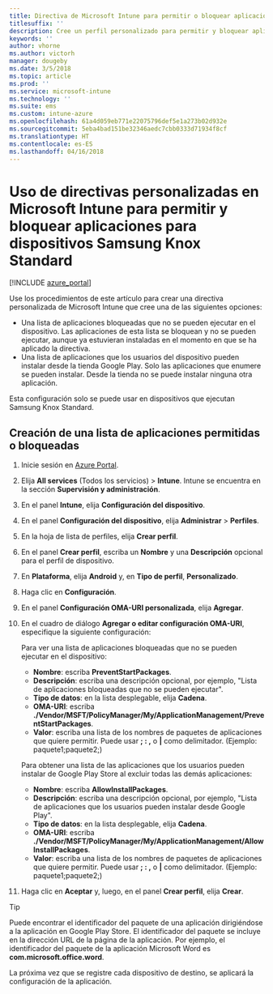 ```yaml
---
title: Directiva de Microsoft Intune para permitir o bloquear aplicaciones para Samsung Knox
titlesuffix: ''
description: Cree un perfil personalizado para permitir y bloquear aplicaciones para dispositivos Samsung Knox Standard.
keywords: ''
author: vhorne
ms.author: victorh
manager: dougeby
ms.date: 3/5/2018
ms.topic: article
ms.prod: ''
ms.service: microsoft-intune
ms.technology: ''
ms.suite: ems
ms.custom: intune-azure
ms.openlocfilehash: 61a4d059eb771e22075796def5e1a273b02d932e
ms.sourcegitcommit: 5eba4bad151be32346aedc7cbb0333d71934f8cf
ms.translationtype: HT
ms.contentlocale: es-ES
ms.lasthandoff: 04/16/2018
---
```

# <a name="use-custom-policies-in-microsoft-intune-to-allow-and-block-apps-for-samsung-knox-standard-devices"></a>Uso de directivas personalizadas en Microsoft Intune para permitir y bloquear aplicaciones para dispositivos Samsung Knox Standard 

[!INCLUDE [azure_portal](./includes/azure_portal.md)]

Use los procedimientos de este artículo para crear una directiva personalizada de Microsoft Intune que cree una de las siguientes opciones:

- Una lista de aplicaciones bloqueadas que no se pueden ejecutar en el dispositivo. Las aplicaciones de esta lista se bloquean y no se pueden ejecutar, aunque ya estuvieran instaladas en el momento en que se ha aplicado la directiva.
- Una lista de aplicaciones que los usuarios del dispositivo pueden instalar desde la tienda Google Play. Solo las aplicaciones que enumere se pueden instalar. Desde la tienda no se puede instalar ninguna otra aplicación.

Esta configuración solo se puede usar en dispositivos que ejecutan Samsung Knox Standard.

## <a name="create-an-allowed-or-blocked-app-list"></a>Creación de una lista de aplicaciones permitidas o bloqueadas

1. Inicie sesión en [Azure Portal](https://portal.azure.com).
2. Elija **All services** (Todos los servicios)  > **Intune**. Intune se encuentra en la sección **Supervisión y administración**.
3. En el panel **Intune**, elija **Configuración del dispositivo**.
2. En el panel **Configuración del dispositivo**, elija **Administrar** > **Perfiles**.
2. En la hoja de lista de perfiles, elija **Crear perfil**.
3. En el panel **Crear perfil**, escriba un **Nombre** y una **Descripción** opcional para el perfil de dispositivo.
2. En **Plataforma**, elija **Android** y, en **Tipo de perfil**, **Personalizado**.
3. Haga clic en **Configuración**.
3. En el panel **Configuración OMA-URI personalizada**, elija **Agregar**.
4. En el cuadro de diálogo **Agregar o editar configuración OMA-URI**, especifique la siguiente configuración:

   Para ver una lista de aplicaciones bloqueadas que no se pueden ejecutar en el dispositivo:

   - **Nombre**: escriba **PreventStartPackages**.
   - **Descripción**: escriba una descripción opcional, por ejemplo, "Lista de aplicaciones bloqueadas que no se pueden ejecutar".
   -    **Tipo de datos**: en la lista desplegable, elija **Cadena**.
   -    **OMA-URI**: escriba **./Vendor/MSFT/PolicyManager/My/ApplicationManagement/PreventStartPackages**.
   -    **Valor**: escriba una lista de los nombres de paquetes de aplicaciones que quiere permitir. Puede usar **; : ,** o **|** como delimitador. (Ejemplo: paquete1;paquete2;)

   Para obtener una lista de las aplicaciones que los usuarios pueden instalar de Google Play Store al excluir todas las demás aplicaciones:
   - **Nombre**: escriba **AllowInstallPackages**.
   - **Descripción**: escriba una descripción opcional, por ejemplo, "Lista de aplicaciones que los usuarios pueden instalar desde Google Play".
   - **Tipo de datos**: en la lista desplegable, elija **Cadena**.
   - **OMA-URI**: escriba **./Vendor/MSFT/PolicyManager/My/ApplicationManagement/AllowInstallPackages**.
   - **Valor**: escriba una lista de los nombres de paquetes de aplicaciones que quiere permitir. Puede usar **; : ,** o **|** como delimitador. (Ejemplo: paquete1;paquete2;)

4. Haga clic en **Aceptar** y, luego, en el panel **Crear perfil**, elija **Crear**.

>[!TIP]
> Puede encontrar el identificador del paquete de una aplicación dirigiéndose a la aplicación en Google Play Store. El identificador del paquete se incluye en la dirección URL de la página de la aplicación. Por ejemplo, el identificador del paquete de la aplicación Microsoft Word es **com.microsoft.office.word**.

La próxima vez que se registre cada dispositivo de destino, se aplicará la configuración de la aplicación.


<!---## Assign the custom profile--->
